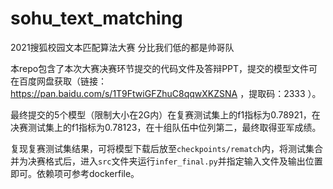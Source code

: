 # sohu_text_matching
2021搜狐校园文本匹配算法大赛 分比我们低的都是帅哥队

本repo包含了本次大赛决赛环节提交的代码文件及答辩PPT，提交的模型文件可在百度网盘获取（链接：https://pan.baidu.com/s/1T9FtwiGFZhuC8qqwXKZSNA ，提取码：2333 ）。

最终提交的5个模型（限制大小在2G内）在复赛测试集上的f1指标为0.78921，在决赛测试集上的f1指标为0.78123，在十组队伍中位列第二，最终取得亚军成绩。

复现复赛测试集结果，可将模型下载后放至`checkpoints/rematch`内，将测试集合并为决赛格式后，进入`src`文件夹运行`infer_final.py`并指定输入文件及输出位置即可。依赖项可参考dockerfile。
